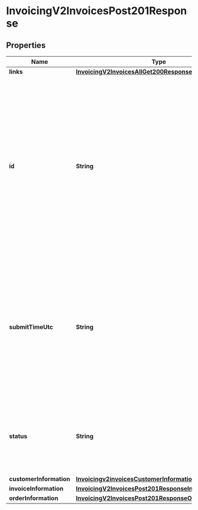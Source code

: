 
# InvoicingV2InvoicesPost201Response

## Properties
Name | Type | Description | Notes
------------ | ------------- | ------------- | -------------
**links** | [**InvoicingV2InvoicesAllGet200ResponseLinks**](InvoicingV2InvoicesAllGet200ResponseLinks.md) |  |  [optional]
**id** | **String** | An unique identification number generated by Cybersource to identify the submitted request. Returned by all services. It is also appended to the endpoint of the resource. On incremental authorizations, this value with be the same as the identification number returned in the original authorization response.  |  [optional]
**submitTimeUtc** | **String** | Time of request in UTC. Format: &#x60;YYYY-MM-DDThh:mm:ssZ&#x60; **Example** &#x60;2016-08-11T22:47:57Z&#x60; equals August 11, 2016, at 22:47:57 (10:47:57 p.m.). The &#x60;T&#x60; separates the date and the time. The &#x60;Z&#x60; indicates UTC.  Returned by Cybersource for all services.  |  [optional]
**status** | **String** | The status of the invoice.  Possible values: - DRAFT - CREATED - SENT - PARTIAL - PAID - CANCELED - PENDING  |  [optional]
**customerInformation** | [**Invoicingv2invoicesCustomerInformation**](Invoicingv2invoicesCustomerInformation.md) |  |  [optional]
**invoiceInformation** | [**InvoicingV2InvoicesPost201ResponseInvoiceInformation**](InvoicingV2InvoicesPost201ResponseInvoiceInformation.md) |  |  [optional]
**orderInformation** | [**InvoicingV2InvoicesPost201ResponseOrderInformation**](InvoicingV2InvoicesPost201ResponseOrderInformation.md) |  |  [optional]



